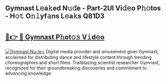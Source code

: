 ## Gymnast L𝚎a𝚔ed N𝚞𝚍e - Part-2UI Vi𝚍𝚎o P𝚑𝚘tos - H𝚘𝚝 O𝚗𝚕yf𝚊ns L𝚎a𝚔s Q81D3

# <h2><a href="http://kf8o0w.oniu.top/?m=Gymnast">🔗👉 🔴 Gymnast P𝚑ot𝚘𝚜 V𝚒d𝚎o</a></h2>

[![Gymnast Nu𝚍e𝚜](https://i.imgur.com/0qMVB7G.gif)](http://kf8o0w.oniu.top/?m=Gymnast)
Digital media provider and amusement giver Gymnast, acclaimed for distributing dance and lifestyle content through trending choreographies and short films. Trailblazing scientist researcher Gymnast, recognized for their groundbreaking discoveries and commitment to advancing knowledge.  
